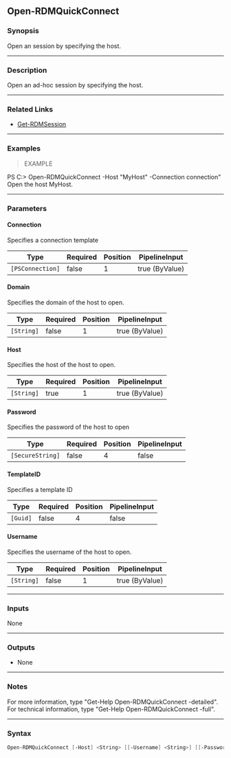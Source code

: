 Open-RDMQuickConnect
--------------------

### Synopsis
Open an session by specifying the host.

---

### Description

Open an ad-hoc session by specifying the host.

---

### Related Links
* [Get-RDMSession](Get-RDMSession)

---

### Examples
> EXAMPLE

PS C:\> Open-RDMQuickConnect -Host "MyHost" -Connection connection"
Open the host MyHost.

---

### Parameters
#### **Connection**
Specifies a connection template

|Type            |Required|Position|PipelineInput |
|----------------|--------|--------|--------------|
|`[PSConnection]`|false   |1       |true (ByValue)|

#### **Domain**
Specifies the domain of the host to open.

|Type      |Required|Position|PipelineInput |
|----------|--------|--------|--------------|
|`[String]`|false   |1       |true (ByValue)|

#### **Host**
Specifies the host of the host to open.

|Type      |Required|Position|PipelineInput |
|----------|--------|--------|--------------|
|`[String]`|true    |1       |true (ByValue)|

#### **Password**
Specifies the password of the host to open

|Type            |Required|Position|PipelineInput|
|----------------|--------|--------|-------------|
|`[SecureString]`|false   |4       |false        |

#### **TemplateID**
Specifies a template ID

|Type    |Required|Position|PipelineInput|
|--------|--------|--------|-------------|
|`[Guid]`|false   |4       |false        |

#### **Username**
Specifies the username of the host to open.

|Type      |Required|Position|PipelineInput |
|----------|--------|--------|--------------|
|`[String]`|false   |1       |true (ByValue)|

---

### Inputs
None

---

### Outputs
* None

---

### Notes
For more information, type "Get-Help Open-RDMQuickConnect -detailed". For technical information, type "Get-Help Open-RDMQuickConnect -full".

---

### Syntax
```PowerShell
Open-RDMQuickConnect [-Host] <String> [[-Username] <String>] [[-Password] <SecureString>] [[-Domain] <String>] [[-Connection] <PSConnection>] [[-TemplateID] <Guid>] [<CommonParameters>]
```
